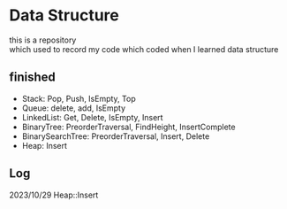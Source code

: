 # Data Structure
  
this is a repository  
which used to record my code which coded when I learned data structure  
  
## finished
  
* Stack: Pop, Push, IsEmpty, Top  
* Queue: delete, add, IsEmpty  
* LinkedList: Get, Delete, IsEmpty, Insert
* BinaryTree: PreorderTraversal, FindHeight, InsertComplete
* BinarySearchTree: PreorderTraversal, Insert, Delete
* Heap: Insert

## Log
2023/10/29	Heap::Insert